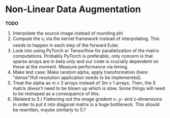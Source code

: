 # Non-Linear Data Augmentation

__TODO__
1. Interpolate the source image instead of rounding phi
2. Compute the $v_i$ via the kernel framework instead of interpolating. This needs to happen in each step of the forward Euler.
3. Look into using PyTorch or Tensorflow for parallelization of the matrix computations. Probably PyTorch is preferable, only concern is that sparse arrays are in beta only and our code is crucially dependent on these at the moment. Measure performance via timing.
4. Make test case: Make random alpha, apply transformation (here: "dense"/full resolution application needs to be implemented).
5. Treat the alpha as m x 3 arrays instead of 3m x 1 arrays. Then, the S matrix doesn't need to be blown up which is slow. Some things will need to be reshaped as a consequence of this.
6. (Related to 5.) Flattening out the image gradent x-,y- and z-dimensions in order to put it into diagonal matrix is a huge bottleneck. This should be rewritten, maybe similarly to 5.?

